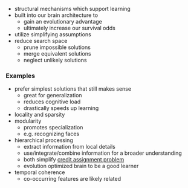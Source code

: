 + structural mechanisms which support learning
+ built into our brain architecture to
	+ gain an evolutionary advantage
	+ ultimately increase our survival odds
+ utilize simplifying assumptions
+ reduce search space 
	+ prune impossible solutions
	+ merge equivalent solutions
	+ neglect unlikely solutions
### Examples
+ prefer simplest solutions that still makes sense
	+ great for generalization
	+ reduces cognitive load
	+ drastically speeds up learning
+ locality and sparsity
+ modularity
	+ promotes specialization
	+ e.g. recognizing faces
+ hierarchical processing
	+ extract information from local details 
	+ use/integrate/combine information for a broader understanding
	+ both simplify [credit assignment problem](Brain%20&%20Machine%20Learning.md)
	+ evolution optimized brain to be a good learner
+ temporal coherence
	+ co-occurring features are likely related
